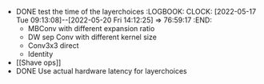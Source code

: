 - DONE test the time of the layerchoices
  :LOGBOOK:
  CLOCK: [2022-05-17 Tue 09:13:08]--[2022-05-20 Fri 14:12:25] =>  76:59:17
  :END:
	- MBConv with different expansion ratio
	- DW sep Conv with different kernel size
	- Conv3x3 direct
	- Identity
- [[Shave ops]]
- DONE Use actual hardware latency for layerchoices
